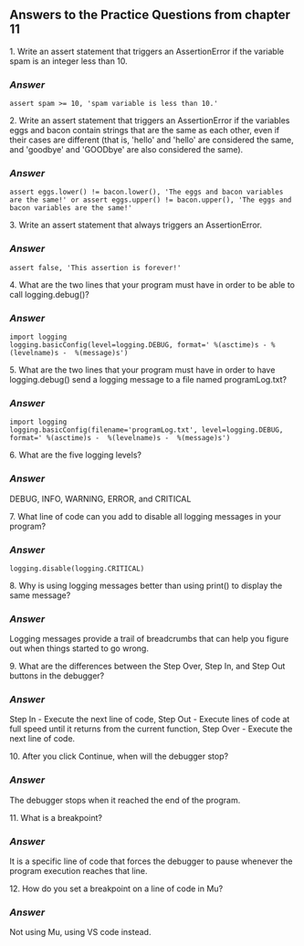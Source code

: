<h2>Answers to the Practice Questions from chapter 11</h2>

<p>1. Write an assert statement that triggers an AssertionError if the variable spam is an integer less than 10.</p>
<h3><i>Answer</i></h3>

```
assert spam >= 10, 'spam variable is less than 10.'
```

<p>2. Write an assert statement that triggers an AssertionError if the variables eggs and bacon contain strings that are the same as each other, even if their cases are different (that is, 'hello' and 'hello' are considered the same, and 'goodbye' and 'GOODbye' are also considered the same).</p>
<h3><i>Answer</i></h3>

```
assert eggs.lower() != bacon.lower(), 'The eggs and bacon variables are the same!' or assert eggs.upper() != bacon.upper(), 'The eggs and bacon variables are the same!'
```

<p>3. Write an assert statement that always triggers an AssertionError.</p>
<h3><i>Answer</i></h3>

```
assert false, 'This assertion is forever!'
```

<p>4. What are the two lines that your program must have in order to be able to call logging.debug()?</p>
<h3><i>Answer</i></h3>

```
import logging
logging.basicConfig(level=logging.DEBUG, format=' %(asctime)s - %(levelname)s -  %(message)s')
```

<p>5. What are the two lines that your program must have in order to have logging.debug() send a logging message to a file named programLog.txt?</p>
<h3><i>Answer</i></h3>

```
import logging
logging.basicConfig(filename='programLog.txt', level=logging.DEBUG, format=' %(asctime)s -  %(levelname)s -  %(message)s')
```

<p>6. What are the five logging levels?</p>
<h3><i>Answer</i></h3>
<p>DEBUG, INFO, WARNING, ERROR, and CRITICAL</p>

<p>7. What line of code can you add to disable all logging messages in your program?</p>
<h3><i>Answer</i></h3>

```
logging.disable(logging.CRITICAL)
```

<p>8. Why is using logging messages better than using print() to display the same message?</p>
<h3><i>Answer</i></h3>
<p>Logging messages provide a trail of breadcrumbs that can help you figure out when things started to go wrong.</p>

<p>9. What are the differences between the Step Over, Step In, and Step Out buttons in the debugger?</p>
<h3><i>Answer</i></h3>
<p> Step In - Execute the next line of code, Step Out - Execute lines of code at full speed until it returns from the current function, Step Over - Execute the next line of code.</p>

<p>10. After you click Continue, when will the debugger stop?</p>
<h3><i>Answer</i></h3>
<p>The debugger stops when it reached the end of the program.</p>

<p>11. What is a breakpoint?</p>
<h3><i>Answer</i></h3>
<p>It is a specific line of code that forces the debugger to pause whenever the program execution reaches that line.</p>

<p>12. How do you set a breakpoint on a line of code in Mu?</p>
<h3><i>Answer</i></h3>
<p>Not using Mu, using VS code instead.</p>

